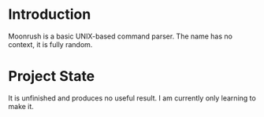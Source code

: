 # Introduction
Moonrush is a basic UNIX-based command parser. The name has no context, it is fully random.

# Project State
It is unfinished and produces no useful result. I am currently only learning to make it.

